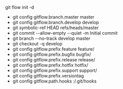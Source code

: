 git flow init -d

* git config gitflow.branch.master master
* git config gitflow.branch.develop develop
* git symbolic-ref HEAD refs/heads/master
* git commit --allow-empty --quiet -m Initial commit
* git branch --no-track develop master
* git checkout -q develop
* git config gitflow.prefix.feature feature/
* git config gitflow.prefix.bugfix bugfix/
* git config gitflow.prefix.release release/
* git config gitflow.prefix.hotfix hotfix/
* git config gitflow.prefix.support support/
* git config gitflow.prefix.versiontag
* git config gitflow.path.hooks <path>:/.git/hooks

